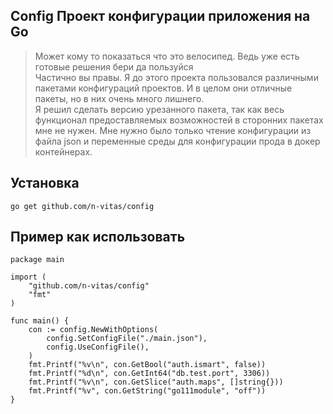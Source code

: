 ## Config Проект конфигурации приложения на Go 
> Может кому то показаться что это велосипед. Ведь уже есть готовые решения бери да пользуйся  
> Частично вы правы. Я до этого проекта пользовался различными пакетами конфигураций проектов. И в целом они отличные пакеты, но в них очень много лишнего.  
> Я решил сделать версию урезанного пакета, так как весь функционал предоставляемых возможностей в сторонних пакетах мне не нужен. 
> Мне нужно было только чтение конфигурации из файла json и переменные среды для конфигурации прода в докер контейнерах.

## Установка
``` 
go get github.com/n-vitas/config 
```  


## Пример как использовать
``` golang
package main

import (
	"github.com/n-vitas/config"
	"fmt"
)

func main() {
	con := config.NewWithOptions(
		config.SetConfigFile("./main.json"),
		config.UseConfigFile(),
	)
	fmt.Printf("%v\n", con.GetBool("auth.ismart", false))
	fmt.Printf("%d\n", con.GetInt64("db.test.port", 3306))
	fmt.Printf("%v\n", con.GetSlice("auth.maps", []string{}))
	fmt.Printf("%v", con.GetString("go111module", "off"))
}
```
